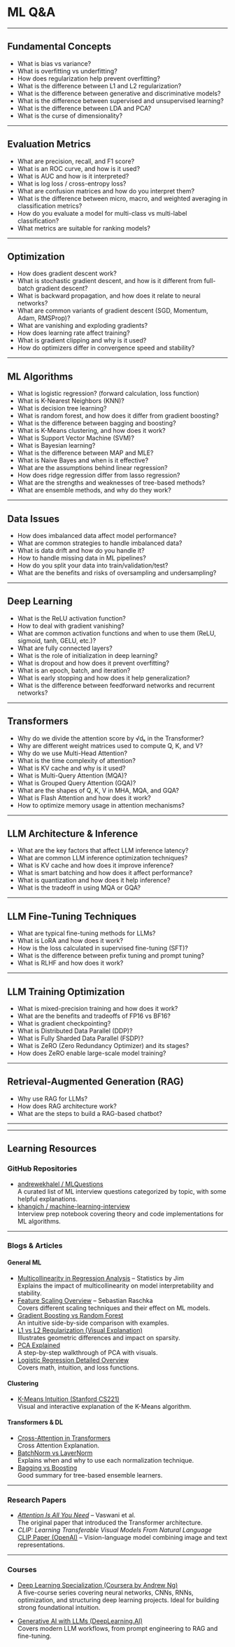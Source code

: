 # ML Q&A

---

## Fundamental Concepts

- What is bias vs variance?
- What is overfitting vs underfitting?
- How does regularization help prevent overfitting?
- What is the difference between L1 and L2 regularization?
- What is the difference between generative and discriminative models?
- What is the difference between supervised and unsupervised learning?
- What is the difference between LDA and PCA?
- What is the curse of dimensionality?

---

## Evaluation Metrics

- What are precision, recall, and F1 score?
- What is an ROC curve, and how is it used?
- What is AUC and how is it interpreted?
- What is log loss / cross-entropy loss?
- What are confusion matrices and how do you interpret them?
- What is the difference between micro, macro, and weighted averaging in classification metrics?
- How do you evaluate a model for multi-class vs multi-label classification?
- What metrics are suitable for ranking models? 

---

## Optimization

- How does gradient descent work?
- What is stochastic gradient descent, and how is it different from full-batch gradient descent?
- What is backward propagation, and how does it relate to neural networks?
- What are common variants of gradient descent (SGD, Momentum, Adam, RMSProp)?
- What are vanishing and exploding gradients?
- How does learning rate affect training?
- What is gradient clipping and why is it used?
- How do optimizers differ in convergence speed and stability?

---

## ML Algorithms

- What is logistic regression? (forward calculation, loss function)
- What is K-Nearest Neighbors (KNN)?
- What is decision tree learning?
- What is random forest, and how does it differ from gradient boosting?
- What is the difference between bagging and boosting?
- What is K-Means clustering, and how does it work?
- What is Support Vector Machine (SVM)?
- What is Bayesian learning?
- What is the difference between MAP and MLE?
- What is Naive Bayes and when is it effective?
- What are the assumptions behind linear regression?
- How does ridge regression differ from lasso regression?
- What are the strengths and weaknesses of tree-based methods?
- What are ensemble methods, and why do they work?

---

## Data Issues

- How does imbalanced data affect model performance?
- What are common strategies to handle imbalanced data?
- What is data drift and how do you handle it?
- How to handle missing data in ML pipelines?
- How do you split your data into train/validation/test?
- What are the benefits and risks of oversampling and undersampling?

---

## Deep Learning

- What is the ReLU activation function?
- How to deal with gradient vanishing?
- What are common activation functions and when to use them (ReLU, sigmoid, tanh, GELU, etc.)?
- What are fully connected layers?
- What is the role of initialization in deep learning?
- What is dropout and how does it prevent overfitting?
- What is an epoch, batch, and iteration?
- What is early stopping and how does it help generalization?
- What is the difference between feedforward networks and recurrent networks?

---

## Transformers

- Why do we divide the attention score by √dₖ in the Transformer?
- Why are different weight matrices used to compute Q, K, and V?
- Why do we use Multi-Head Attention?
- What is the time complexity of attention?
- What is KV cache and why is it used?
- What is Multi-Query Attention (MQA)?
- What is Grouped Query Attention (GQA)?
- What are the shapes of Q, K, V in MHA, MQA, and GQA?
- What is Flash Attention and how does it work?
- How to optimize memory usage in attention mechanisms?

---

## LLM Architecture & Inference

- What are the key factors that affect LLM inference latency?
- What are common LLM inference optimization techniques?
- What is KV cache and how does it improve inference?
- What is smart batching and how does it affect performance?
- What is quantization and how does it help inference?
- What is the tradeoff in using MQA or GQA?

---

## LLM Fine-Tuning Techniques

- What are typical fine-tuning methods for LLMs?
- What is LoRA and how does it work?
- How is the loss calculated in supervised fine-tuning (SFT)?
- What is the difference between prefix tuning and prompt tuning?
- What is RLHF and how does it work?

---

## LLM Training Optimization

- What is mixed-precision training and how does it work?
- What are the benefits and tradeoffs of FP16 vs BF16?
- What is gradient checkpointing?
- What is Distributed Data Parallel (DDP)?
- What is Fully Sharded Data Parallel (FSDP)?
- What is ZeRO (Zero Redundancy Optimizer) and its stages?
- How does ZeRO enable large-scale model training?

---

## Retrieval-Augmented Generation (RAG)

- Why use RAG for LLMs?
- How does RAG architecture work?
- What are the steps to build a RAG-based chatbot?

---

---

## Learning Resources

### GitHub Repositories
- [andrewekhalel / MLQuestions](https://github.com/andrewekhalel/MLQuestions)  
  A curated list of ML interview questions categorized by topic, with some helpful explanations.
- [khangich / machine-learning-interview](https://github.com/khangich/machine-learning-interview)  
  Interview prep notebook covering theory and code implementations for ML algorithms.

---

### Blogs & Articles

#### General ML
- [Multicollinearity in Regression Analysis](https://statisticsbyjim.com/regression/multicollinearity-in-regression-analysis/) – Statistics by Jim  
  Explains the impact of multicollinearity on model interpretability and stability.
- [Feature Scaling Overview](https://sebastianraschka.com/Articles/2014_about_feature_scaling.html) – Sebastian Raschka  
  Covers different scaling techniques and their effect on ML models.
- [Gradient Boosting vs Random Forest](https://medium.com/@aravanshad/gradient-boosting-versus-random-forest-cfa3fa8f0d80)  
  An intuitive side-by-side comparison with examples.
- [L1 vs L2 Regularization (Visual Explanation)](https://www.linkedin.com/pulse/intuitive-visual-explanation-differences-between-l1-l2-xiaoli-chen/)  
  Illustrates geometric differences and impact on sparsity.
- [PCA Explained](https://towardsdatascience.com/a-one-stop-shop-for-principal-component-analysis-5582fb7e0a9c)  
  A step-by-step walkthrough of PCA with visuals.
- [Logistic Regression Detailed Overview](https://towardsdatascience.com/logistic-regression-detailed-overview-46c4da4303bc)  
  Covers math, intuition, and loss functions.

#### Clustering
- [K-Means Intuition (Stanford CS221)](https://stanford.edu/~cpiech/cs221/handouts/kmeans.html)  
  Visual and interactive explanation of the K-Means algorithm.

#### Transformers & DL
- [Cross-Attention in Transformers](https://medium.com/@sachinsoni600517/cross-attention-in-transformer-f37ce7129d78)  
  Cross Attention Explanation.
- [BatchNorm vs LayerNorm](https://www.linkedin.com/pulse/understanding-batch-normalization-layer-group-implementing-pasha-s/)  
  Explains when and why to use each normalization technique.
- [Bagging vs Boosting](https://www.geeksforgeeks.org/bagging-vs-boosting-in-machine-learning/)  
  Good summary for tree-based ensemble learners.

---

### Research Papers

- *[Attention Is All You Need](https://arxiv.org/abs/1706.03762)* – Vaswani et al.  
  The original paper that introduced the Transformer architecture.
- *CLIP: Learning Transferable Visual Models From Natural Language*  
  [CLIP Paper (OpenAI)](https://openai.com/research/clip) – Vision-language model combining image and text representations.

---

### Courses

- [Deep Learning Specialization (Coursera by Andrew Ng)](https://www.coursera.org/specializations/deep-learning)  
  A five-course series covering neural networks, CNNs, RNNs, optimization, and structuring deep learning projects. Ideal for building strong foundational intuition.

- [Generative AI with LLMs (DeepLearning.AI)](https://www.deeplearning.ai/courses/generative-ai-with-llms/)  
  Covers modern LLM workflows, from prompt engineering to RAG and fine-tuning.

